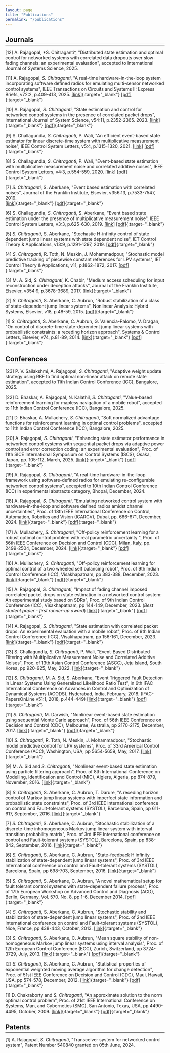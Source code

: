 ```yaml
---
layout: page
title: "Publications"
permalink: "/publications"
---
```

## Journals
<hr style="margin-top: -1em; margin-bottom: 1em;">
[12] A. Rajagopal, *S. Chitraganti*, "Distributed state estimation and optimal control for networked systems with correlated data dropouts over slow-fading channels: an experimental evaluation", accepted to International Journal of Systems Science, 2025. 

[11] A. Rajagopal, *S. Chitraganti*, "A real-time hardware-in-the-loop system incorporating software defined radios for emulating multi-sensor networked control systems", IEEE Transactions on Circuits and Systems II: Express Briefs, v72:2, p.409-413, 2025. [[link]](https://ieeexplore.ieee.org/document/10811993){:target="_blank"} [[pdf]](https://www.researchgate.net/publication/387357474_A_Real-Time_Hardware-in-the-Loop_System_Incorporating_Software_Defined_Radios_for_Emulating_Multi-Sensor_Networked_Control_Systems){:target="_blank"}

[10] A. Rajagopal, *S. Chitraganti*, "State estimation and control for networked control systems in the presence of correlated packet drops", International Journal of System Science, v54:11, p.2352-2365. 2023. [[link]](https://www.tandfonline.com/doi/full/10.1080/00207721.2023.2230225){:target="_blank"} [[pdf]](https://www.researchgate.net/publication/372145498_State_estimation_and_control_for_networked_control_systems_in_the_presence_of_correlated_packet_drops){:target="_blank"}


[9] S. Challagundla, *S. Chitraganti*, P. Wali, "An efficient event-based state estimator for linear discrete-time system with multiplicative measurement noise", IEEE Control System Letters, v5:4, p.1315-1320, 2021.
[[link]](https://ieeexplore.ieee.org/document/9244213) [[pdf]](https://www.researchgate.net/publication/346415407_An_Efficient_Event-Based_State_Estimator_for_Linear_Discrete-Time_System_With_Multiplicative_Measurement_Noise){:target="_blank"}

[8] S. Challagundla, *S. Chitraganti*, P. Wali, "Event-based state estimation with multiplicative measurement noise and correlated additive noises", IEEE Control System Letters, v4:3, p.554-559, 2020.
[[link]](https://ieeexplore.ieee.org/document/8999618) [[pdf]](https://www.researchgate.net/publication/339279275_Event-Based_State_Estimation_With_Multiplicative_Measurement_Noise_and_Correlated_Additive_Noises){:target="_blank"}
 
[7] *S. Chitraganti*, S. Aberkane, "Event based estimation with correlated noises", Journal of the Franklin Institute, Elsevier, v356:13, p.7533-7547, 2019.  
[[link]](https://www.sciencedirect.com/science/article/pii/S001600321930465X?via%3Dihub){:target="_blank"} [[pdf]](https://www.researchgate.net/publication/334228224_Event_based_estimation_with_correlated_noises){:target="_blank"}

[6] S. Challagundla, *S. Chitraganti*, S. Aberkane, "Event based state estimation under the presence of multiplicative measurement noise", IEEE Control System Letters, v3:3, p.625-630, 2019. 
[[link]](https://ieeexplore.ieee.org/document/8709719) [[pdf]](https://www.researchgate.net/publication/332958008_Event-Based_State_Estimation_Under_the_Presence_of_Multiplicative_Measurement_Noise){:target="_blank"}

[5] *S. Chitraganti*, S. Aberkane, "Stochastic H-infinity control of state dependent jump linear systems with state dependent noise", IET Control Theory & Applications, v13:9, p.1291-1297, 2019. 
[[pdf]](https://ietresearch.onlinelibrary.wiley.com/doi/epdf/10.1049/iet-cta.2018.5638){:target="_blank"}

[4] *S. Chitraganti*, R. Toth, N. Meskin, J. Mohammadpour, "Stochastic model predictive tracking of piecewise constant references for LPV systems", IET Control Theory & Applications, v11, p.1862-1872, 2017. 
[[pdf]](https://ietresearch.onlinelibrary.wiley.com/doi/epdf/10.1049/iet-cta.2016.0629){:target="_blank"}

[3] M. A. Sid, *S. Chitraganti*, K. Chabir, "Medium access scheduling for input reconstruction under deception attacks", Journal of the Franklin Institute, Elsevier, v354:9, p.3678-3689, 2017.
[[link]](https://www.sciencedirect.com/science/article/pii/S0016003216303076?via%3Dihub){:target="_blank"}

[2] *S. Chitraganti*, S. Aberkane, C. Aubrun, "Robust stabilization of a class of state-dependent jump linear systems", Nonlinear Analysis: Hybrid Systems, Elsevier, v18, p.48-59, 2015.
[[pdf]](https://www.researchgate.net/publication/278742110_Robust_stabilization_of_a_class_of_state-dependent_jump_linear_systems){:target="_blank"}

[1] *S. Chitraganti*, S. Aberkane, C. Aubrun, G. Valencia-Palomo, V. Dragan, "On control of discrete-time state-dependent jump linear systems with probabilistic constraints: a receding horizon approach", Systems & Control Letters, Elsevier, v74, p.81-89, 2014.
[[link]](https://www.sciencedirect.com/science/article/pii/S0167691114002308){:target="_blank"} [[pdf]](https://arxiv.org/abs/1406.7629){:target="_blank"}

## Conferences
<hr style="margin-top: -1em; margin-bottom: 1em;">

[23] P. V. Sailakshmi, A. Rajagopal, *S. Chitraganti*, "Adaptive weight update strategy using RBF to find optimal non-linear attack on remote state estimation", accepted to 11th Indian Control Conference (ICC), Bangalore, 2025.

[22] D. Bhaskar, A. Rajagopal, N. Kalathil, *S. Chitraganti*, "Value-based reinforcement learning for mapless navigation of a mobile robot", accepted to 11th Indian Control Conference (ICC), Bangalore, 2025.

[21] D. Bhaskar, A. Mullachery, *S. Chitraganti*, "Soft normalized advantage functions for reinforcement learning in optimal control problems", accepted to 11th Indian Control Conference (ICC), Bangalore, 2025.

[20] A. Rajagopal, *S. Chitraganti*, "Enhancing state estimator performance in networked control cystems with sequential packet drops via adaptive power control and error correction coding: an experimental evaluation", Proc. of 11th SICE International Symposium on Control Systems (ISCS), Osaka, Japan, pp. 105-112, March, 2025.  [[link]](https://ieeexplore.ieee.org/document/10947707){:target="_blank"} [[pdf]](https://www.researchgate.net/publication/390647333_Enhancing_State_Estimator_Performance_in_Networked_Control_Systems_with_Sequential_Packet_Drops_via_Adaptive_Power_Control_and_Error_Correction_Coding_An_Experimental_Evaluation){:target="_blank"}

[19] A. Rajagopal, *S. Chitraganti*, "A real-time hardware-in-the-loop framework using software-defined radios for emulating re-configurable networked control systems", accepted to 10th Indian Control Conference (ICC) in experimental abstracts category, Bhopal, December, 2024.

[18] A. Rajagopal, *S. Chitraganti*, "Emulating networked control system with hardware-in-the-loop and software defined radios amidst channel uncertainties", Proc. of 18th IEEE International Conference on Control, Automation, Robotics and Vision (ICARCV), Dubai, pp. 666-671, December, 2024. [[link]](https://ieeexplore.ieee.org/document/10821661){:target="_blank"} [[pdf]](https://www.researchgate.net/publication/387885357_Emulating_Networked_Control_System_with_Hardware-in-the-Loop_and_Software_Defined_Radios_Amidst_Channel_Uncertainties){:target="_blank"}

[17] A. Mullachery, *S. Chitraganti*, "Off-policy reinforcement learning for a robust optimal control problem with real parametric uncertainty
", Proc. of 56th IEEE Conference on Decision and Control (CDC), Milan, Italy, pp. 2499-2504, December, 2024. [[link]](https://ieeexplore.ieee.org/document/10886480){:target="_blank"} [[pdf]](https://www.researchgate.net/publication/389382803_Off-policy_Reinforcement_Learning_for_a_Robust_Optimal_Control_Problem_with_Real_Parametric_Uncertainty){:target="_blank"}

[16] A. Mullachery, *S. Chitraganti*, "Off-policy reinforcement learning for optimal control of a two wheeled self balancing robot", Proc. of 9th Indian Control Conference (ICC), Visakhapatnam, pp 383-388, December, 2023. [[link]](https://ieeexplore.ieee.org/document/10441833){:target="_blank"} [[pdf]](https://www.researchgate.net/publication/378541699_Off-Policy_Reinforcement_Learning_for_Optimal_Control_of_a_Two_Wheeled_Self_Balancing_Robot){:target="_blank"}

 [15] A. Rajagopal, *S. Chitraganti*, "Impact of fading channel imposed correlated packet drops on state estimation in a networked control system: An experimental study based on SDRs", Proc. of 9th Indian Control Conference (ICC), Visakhapatnam, pp 144-149, December, 2023. (*Best student paper - first runner-up award*) [[link]](https://ieeexplore.ieee.org/document/10442839){:target="_blank"} [[pdf]](https://www.researchgate.net/publication/378530326_Impact_of_Fading_Channel_Imposed_Correlated_Packet_Drops_on_State_Estimation_in_a_Networked_Control_System_An_Experimental_Study_Based_on_SDRs){:target="_blank"}

 [14] A. Rajagopal, *S. Chitraganti*, "State estimation with correlated packet drops: An experimental evaluation with a mobile robot", Proc. of 9th Indian Control Conference (ICC), Visakhapatnam, pp 156-161, December, 2023. [[link]](https://ieeexplore.ieee.org/document/10441832){:target="_blank"} [[pdf]](https://www.researchgate.net/publication/378541723_State_Estimation_with_Correlated_Packet_Drops_An_Experimental_Evaluation_with_a_Mobile_Robot){:target="_blank"}
    
[13] S. Challagundla, *S. Chitraganti*, P. Wali, "Event-Based Distributed Filtering with Multiplicative Measurement Noise and Correlated Additive Noises", Proc. of 13th Asian Control Conference (ASCC), Jeju Island, South Korea, pp 920-925, May, 2022. [[link]](https://ieeexplore.ieee.org/abstract/document/9828275){:target="_blank"}
	     
[12] *S. Chitraganti*, M. A. Sid, S. Aberkane, "Event Triggered Fault Detection in Linear Systems Using Generalized Likelihood Ratio Test", in 6th IFAC International Conference on Advances in Control and Optimization of Dynamical Systems (ACODS), Hyderabad, India, February, 2018. (IFAC-PapersOnLine v51:1, 2018, p.444-449)  [[link]](https://www.sciencedirect.com/science/article/pii/S2405896318302374){:target="_blank"} [[pdf]](https://www.researchgate.net/publication/325829184_Event_triggered_fault_detection_in_linear_systems_using_Generalized_likelihood_ratio_test){:target="_blank"}
	      
[11] *S. Chitraganti*, M. Darwish, "Nonlinear event-based state estimation using sequential Monte Carlo approach", Proc. of 56th IEEE Conference on Decision and Control (CDC), Melbourne, Australia, pp 2170-2175, December, 2017. [[link]](https://ieeexplore.ieee.org/document/8263966){:target="_blank"} [[pdf]](https://www.researchgate.net/publication/322666850_Nonlinear_event-based_state_estimation_using_sequential_Monte_Carlo_approach){:target="_blank"}
	      
[10] *S. Chitraganti*, R. Toth, N. Meskin, J. Mohammadpour, "Stochastic model predictive control for LPV systems", Proc. of 33rd Americal Control Conference (ACC), Washington, USA, pp 5654-5659, May, 2017. [[link]](https://ieeexplore.ieee.org/abstract/document/7963835){:target="_blank"}
	     
[9] M. A. Sid and *S. Chitraganti*, "Nonlinear event-based state estimation using particle filtering approach", Proc. of 8th International Conference on Modelling, Identification and Control (MIC), Algiers, Algeria, pp 874-879, November, 2016. [[link]](https://ieeexplore.ieee.org/abstract/document/7804238){:target="_blank"}
	      
[8] *S. Chitraganti*, S. Aberkane, C. Aubrun, T. Darure, "A receding horizon control of Markov jump linear systems with imperfect state information and probabilistic state constraints", Proc. of 3rd IEEE International conference on control and Fault-tolerant systems (SYSTOL), Barcelona, Spain, pp 611-617, September, 2016. [[link]](https://ieeexplore.ieee.org/abstract/document/7739816){:target="_blank"} 
	      
[7] *S. Chitraganti*, S. Aberkane, C. Aubrun, "Stochastic stabilization of a discrete-time inhomogeneous Markov jump linear system with interval transition probability matrix", Proc. of 3rd IEEE International conference on control and Fault-tolerant systems (SYSTOL), Barcelona, Spain, pp 838-842, September, 2016. [[link]](https://ieeexplore.ieee.org/abstract/document/7739851){:target="_blank"} 

[6] *S. Chitraganti*, S. Aberkane, C. Aubrun, "State-feedback H infinity stabilization of state-dependent jump linear systems", Proc. of 3rd IEEE International conference on control and Fault-tolerant systems (SYSTOL), Barcelona, Spain, pp 698-703, September, 2016. [[link]](https://ieeexplore.ieee.org/abstract/document/7739830){:target="_blank"} 
	      
[5] *S. Chitraganti*, S. Aberkane, C. Aubrun, "A novel mathematical setup for fault tolerant control systems with state-dependent failure process", Proc. of 17th European Workshop on Advanced Control and Diagnosis (ACD), Berlin, Germany, Vol. 570. No. 8, pp 1-6, December 2014.  [[pdf]](https://iopscience.iop.org/article/10.1088/1742-6596/570/8/082001/pdf){:target="_blank"} 
	      
[4] *S. Chitraganti*, S. Aberkane, C. Aubrun, "Stochastic stability and stabilization of state-dependent jump linear systems", Proc. of 2nd IEEE International conference on control and Fault-tolerant systems (SYSTOL), Nice, France, pp 438-443, October, 2013. [[link]](https://ieeexplore.ieee.org/abstract/document/6693959){:target="_blank"} 
	      
[3] *S. Chitraganti*, S. Aberkane, C. Aubrun, "Mean square stability of non-homogeneous Markov jump linear systems using interval analysis", Proc. of 12th European Control Conference (ECC), Zurich, Switzerland, pp 3724-3729, July, 2013. [[link]](https://ieeexplore.ieee.org/abstract/document/6669298){:target="_blank"} [[pdf]](https://folk.ntnu.no/skoge/prost/proceedings/ecc-2013/data/papers/0362.pdf){:target="_blank"}
	      
[2] *S. Chitraganti*, S. Aberkane, C. Aubrun, "Statistical properties of exponential weighted moving average algorithm for change detection", Proc. of 51st IEEE Conference on Decision and Control (CDC), Maui, Hawaii, USA, pp 574-578, December, 2012. [[link]](https://ieeexplore.ieee.org/document/6426477){:target="_blank"} [[pdf]](https://www.researchgate.net/publication/261051825_Statistical_properties_of_exponentially_weighted_moving_average_algorithm_for_change_detection){:target="_blank"}
	      
[1] D. Chakraborty and *S. Chitraganti*, "An approximate solution to the norm optimal control problem", Proc. of 21st IEEE International Conference on Systems, Man, and Cybernetics (SMC), San Antonio, Texas, USA, pp 4490-4495, October, 2009.  [[link]](https://ieeexplore.ieee.org/document/5346907){:target="_blank"} [[pdf]](https://www.ee.iitb.ac.in/~dc/SMC09_shaik.pdf){:target="_blank"}

## Patents
<hr style="margin-top: -1em; margin-bottom: 1em;">

[1] A. Rajagopal, *S. Chitraganti*, "Transceiver system for networked control system", Patent Number 540840 granted on 05th June, 2024. 